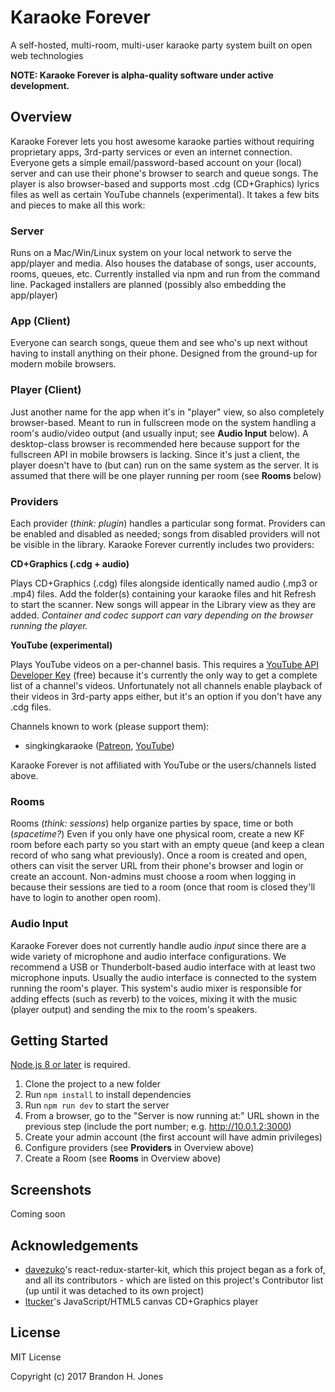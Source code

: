 # Karaoke Forever

A self-hosted, multi-room, multi-user karaoke party system built on open web technologies

**NOTE: Karaoke Forever is alpha-quality software under active development.**

## Overview

Karaoke Forever lets you host awesome karaoke parties without requiring proprietary apps, 3rd-party services or even an internet connection. Everyone gets a simple email/password-based account on your (local) server and can use their phone's browser to search and queue songs. The player is also browser-based and supports most .cdg (CD+Graphics) lyrics files as well as certain YouTube channels (experimental). It takes a few bits and pieces to make all this work:

### Server

Runs on a Mac/Win/Linux system on your local network to serve the app/player and media. Also houses the database of songs, user accounts, rooms, queues, etc. Currently installed via npm and run from the command line. Packaged installers are planned (possibly also embedding the app/player)

### App (Client)

Everyone can search songs, queue them and see who's up next without having to install anything on their phone. Designed from the ground-up for modern mobile browsers.

### Player (Client)

Just another name for the app when it's in "player" view, so also completely browser-based. Meant to run in fullscreen mode on the system handling a room's audio/video output (and usually input; see **Audio Input** below). A desktop-class browser is recommended here because support for the fullscreen API in mobile browsers is lacking. Since it's just a client, the player doesn't have to (but can) run on the same system as the server. It is assumed that there will be one player running per room (see **Rooms** below)

### Providers

Each provider (*think: plugin*) handles a particular song format. Providers can be enabled and disabled as needed; songs from disabled providers will not be visible in the library. Karaoke Forever currently includes two providers:

**CD+Graphics (.cdg + audio)**

Plays CD+Graphics (.cdg) files alongside identically named audio (.mp3 or .mp4) files. Add the folder(s) containing your karaoke files and hit Refresh to start the scanner. New songs will appear in the Library view as they are added. *Container and codec support can vary depending on the browser running the player.*

**YouTube (experimental)**

Plays YouTube videos on a per-channel basis. This requires a [YouTube API Developer Key](https://developers.google.com/youtube/v3/getting-started) (free) because it's currently the only way to get a complete list of a channel's videos. Unfortunately not all channels enable playback of their videos in 3rd-party apps either, but it's an option if you don't have any .cdg files.

Channels known to work (please support them):

- singkingkaraoke ([Patreon](https://www.patreon.com/singkingkaraoke), [YouTube]())

Karaoke Forever is not affiliated with YouTube or the users/channels listed above.

### Rooms

Rooms (*think: sessions*) help organize parties by space, time or both (*spacetime?*) Even if you only have one physical room, create a new KF room before each party so you start with an empty queue (and keep a clean record of who sang what previously). Once a room is created and open, others can visit the server URL from their phone's browser and login or create an account. Non-admins must choose a room when logging in because their sessions are tied to a room (once that room is closed they'll have to login to another open room).

### Audio Input

Karaoke Forever does not currently handle audio *input* since there are a wide variety of microphone and audio interface configurations. We recommend a USB or Thunderbolt-based audio interface with at least two microphone inputs. Usually the audio interface is connected to the system running the room's player. This system's audio mixer is responsible for adding effects (such as reverb) to the voices, mixing it with the music (player output) and sending the mix to the room's speakers.

## Getting Started

[Node.js 8 or later](https://nodejs.org/en/) is required.

1. Clone the project to a new folder
2. Run `npm install` to install dependencies
3. Run `npm run dev` to start the server
4. From a browser, go to the "Server is now running at:" URL shown in the previous step (include the port number; e.g. http://10.0.1.2:3000)
5. Create your admin account (the first account will have admin privileges)
6. Configure providers (see **Providers** in Overview above)
7. Create a Room (see **Rooms** in Overview above)

## Screenshots

Coming soon

## Acknowledgements

- [davezuko](https://zuko.me)'s react-redux-starter-kit, which this project began as a fork of, and all its contributors - which are listed on this project's Contributor list (up until it was detached to its own project)
- [ltucker](https://github.com/ltucker/)'s JavaScript/HTML5 canvas CD+Graphics player

## License

MIT License

Copyright (c) 2017 Brandon H. Jones
